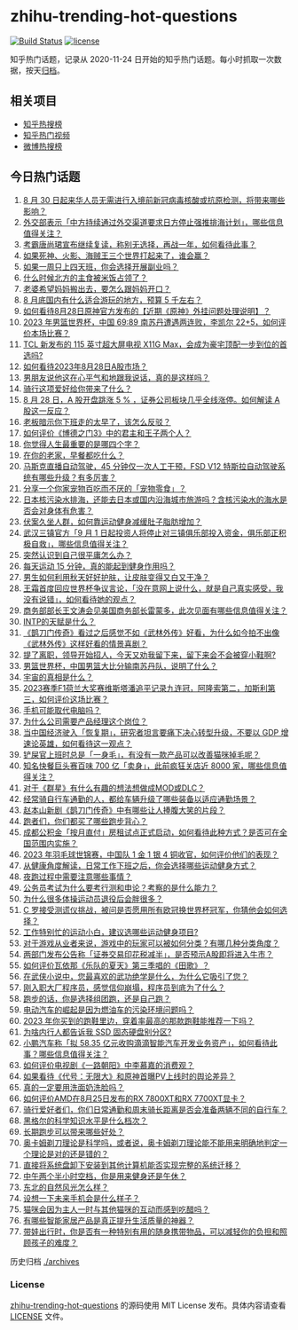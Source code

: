 # zhihu-trending-hot-questions

[![Build Status](https://github.com/justjavac/zhihu-trending-hot-questions/workflows/ci/badge.svg?branch=master)](https://github.com/justjavac/zhihu-trending-hot-questions/actions)
[![license](https://img.shields.io/github/license/justjavac/zhihu-trending-hot-questions)](https://github.com/justjavac/zhihu-trending-hot-questions/blob/master/LICENSE)

知乎热门话题，记录从 2020-11-24
日开始的知乎热门话题。每小时抓取一次数据，按天[归档](./archives)。

## 相关项目

- [知乎热搜榜](https://github.com/justjavac/zhihu-trending-top-search)
- [知乎热门视频](https://github.com/justjavac/zhihu-trending-hot-video)
- [微博热搜榜](https://github.com/justjavac/weibo-trending-hot-search)

## 今日热门话题

<!-- BEGIN -->
<!-- 最后更新时间 Tue Aug 29 2023 06:13:19 GMT+0800 (China Standard Time) -->

1. [8 月 30 日起来华人员无需进行入境前新冠病毒核酸或抗原检测，将带来哪些影响？](https://www.zhihu.com/question/619510205)
1. [外交部表示「中方持续通过外交渠道要求日方停止强推排海计划」，哪些信息值得关注？](https://www.zhihu.com/question/619515697)
1. [考霸唐尚珺宣布继续复读，称别无选择，再战一年，如何看待此事？](https://www.zhihu.com/question/619463682)
1. [如果死神、火影、海贼王三个世界打起来了，谁会赢？](https://www.zhihu.com/question/413084513)
1. [如果一周只上四天班，你会选择开展副业吗？](https://www.zhihu.com/question/617538757)
1. [什么时候北方的主食被米饭占领了？](https://www.zhihu.com/question/618113147)
1. [老婆希望妈妈搬出去，要怎么跟妈妈开口？](https://www.zhihu.com/question/613790110)
1. [8 月底国内有什么适合游玩的地方，预算 5 千左右？](https://www.zhihu.com/question/612676497)
1. [如何看待8月28日原神官方发布的【近期《原神》外挂问题处理说明】？](https://www.zhihu.com/question/619543166)
1. [2023 年男篮世界杯，中国 69:89 南苏丹遭遇两连败，李凯尔 22+5，如何评价本场比赛？](https://www.zhihu.com/question/619514939)
1. [TCL 新发布的 115 英寸超大屏电视 X11G Max，会成为豪宅顶配一步到位的首选吗?](https://www.zhihu.com/question/619523460)
1. [如何看待2023年8月28日A股市场？](https://www.zhihu.com/question/619466329)
1. [男朋友说他这在心平气和地跟我说话，真的是这样吗？](https://www.zhihu.com/question/618005504)
1. [骑行这项爱好给你带来了什么？](https://www.zhihu.com/question/618020195)
1. [8 月 28 日，A 股开盘跳涨 5 % ，证券公司板块几乎全线涨停。如何解读 A 股这一反应？](https://www.zhihu.com/question/619477845)
1. [老板暗示你下班走的太早了，该怎么反驳？](https://www.zhihu.com/question/619466774)
1. [如何评价《博德之门3》中的君主和王子两个人？](https://www.zhihu.com/question/617337970)
1. [你觉得人生最重要的是哪四个字？](https://www.zhihu.com/question/613696169)
1. [在你的老家，早餐都吃什么？](https://www.zhihu.com/question/619125040)
1. [马斯克直播自动驾驶，45 分钟仅一次人工干预，FSD V12 特斯拉自动驾驶系统有哪些升级？有多厉害？](https://www.zhihu.com/question/619544346)
1. [分享一个你家宠物百吃而不厌的「宠物零食」？](https://www.zhihu.com/question/614475075)
1. [日本核污染水排海，还能去日本或国内沿海城市旅游吗？含核污染水的海水是否会对身体有危害？](https://www.zhihu.com/question/619081165)
1. [伏案久坐人群，如何靠运动健身减缓肚子脂肪增加？](https://www.zhihu.com/question/616296086)
1. [武汉三镇官方「9 月 1 日起投资人将停止对三镇俱乐部投入资金，俱乐部正积极自救」，哪些信息值得关注？](https://www.zhihu.com/question/619523150)
1. [突然认识到自己很平庸怎么办？](https://www.zhihu.com/question/610527097)
1. [每天运动 15 分钟，真的能起到健身作用吗？](https://www.zhihu.com/question/619128326)
1. [男生如何利用秋天好好护肤，让皮肤变得又白又干净？](https://www.zhihu.com/question/615983458)
1. [王霜首度回应世界杯争议言论，「没在意网上说什么，就是自己真实感受，我没有说错」，如何看待她的观点？](https://www.zhihu.com/question/619483383)
1. [商务部部长王文涛会见美国商务部长雷蒙多，此次见面有哪些信息值得关注？](https://www.zhihu.com/question/619480014)
1. [INTP的天赋是什么？](https://www.zhihu.com/question/619183297)
1. [《鹊刀门传奇》看过之后感觉不如《武林外传》好看，为什么如今拍不出像《武林外传》这样好看的情景喜剧？](https://www.zhihu.com/question/618929345)
1. [提了离职，领导开始招人，今天又劝我留下来，留下来会不会被穿小鞋啊?](https://www.zhihu.com/question/619502637)
1. [男篮世界杯，中国男篮大比分输南苏丹队，说明了什么？](https://www.zhihu.com/question/619528637)
1. [宇宙的真相是什么？](https://www.zhihu.com/question/456518374)
1. [2023赛季F1荷兰大奖赛维斯塔潘追平记录九连冠，阿隆索第二，加斯利第三，如何评价这场比赛？](https://www.zhihu.com/question/619416484)
1. [手机可能取代电脑吗？](https://www.zhihu.com/question/618297865)
1. [为什么公司需要产品经理这个岗位？](https://www.zhihu.com/question/558325043)
1. [当中国经济驶入「恢复期」，研究者坦言要痛下决心转型升级，不要以 GDP 增速论英雄，如何看待这一观点？](https://www.zhihu.com/question/619484891)
1. [铲屎官上班时总是「一身毛」，有没有一款产品可以改善猫咪掉毛呢？](https://www.zhihu.com/question/617492053)
1. [知名快餐巨头赛百味 700 亿「卖身」，此前疯狂关店近 8000 家，哪些信息值得关注？](https://www.zhihu.com/question/619471760)
1. [对于《群星》有什么有趣的想法想做成MOD或DLC？](https://www.zhihu.com/question/288467117)
1. [经常骑自行车通勤的人，都给车辆升级了哪些装备以适应通勤场景？](https://www.zhihu.com/question/617459211)
1. [赵本山新剧《鹊刀门传奇》中有哪些让人捧腹大笑的片段？](https://www.zhihu.com/question/618377703)
1. [跑者们，你们都买了哪些跑步背心？](https://www.zhihu.com/question/614550952)
1. [成都公积金「按月直付」房租试点正式启动，如何看待此种方式？是否可在全国范围内实施？](https://www.zhihu.com/question/619493261)
1. [2023 年羽毛球世锦赛，中国队 1 金 1 银 4 铜收官，如何评价他们的表现？](https://www.zhihu.com/question/619474888)
1. [从健康角度解读，日常工作下班之后，你会选择哪些运动健身方式？](https://www.zhihu.com/question/618376734)
1. [夜跑过程中需要注意哪些事情？](https://www.zhihu.com/question/618547658)
1. [公务员考试为什么要考行测和申论？考察的是什么能力？](https://www.zhihu.com/question/618394024)
1. [为什么很多体操运动员退役后会胖很多？](https://www.zhihu.com/question/36391937)
1. [C 罗接受测谎仪挑战，被问是否愿用所有欧冠换世界杯冠军，你猜他会如何选择？](https://www.zhihu.com/question/619483797)
1. [工作特别忙的运动小白，建议选哪些运动健身项目?](https://www.zhihu.com/question/618521438)
1. [对于游戏从业者来说，游戏中的玩家可以被如何分类？有哪几种分类角度？](https://www.zhihu.com/question/264421126)
1. [两部门发布公告称「证券交易印花税减半」，是否预示A股即将进入牛市？](https://www.zhihu.com/question/619481780)
1. [如何评价瓦依那《乐队的夏天》第三季唱的《田歌》？](https://www.zhihu.com/question/619184043)
1. [在武侠小说中，您最喜欢的武功绝学是什么，为什么它吸引了您？](https://www.zhihu.com/question/619181127)
1. [刚入职大厂程序员，感觉信仰崩塌，程序员到底为了什么？](https://www.zhihu.com/question/614549446)
1. [跑步的话，你是选择组团跑，还是自己跑？](https://www.zhihu.com/question/619133501)
1. [电动汽车的崛起是因为燃油车的污染环境问题吗？](https://www.zhihu.com/question/616358146)
1. [2023 年你买到的跑鞋里边，穿着率最高的那款跑鞋能推荐一下吗？](https://www.zhihu.com/question/617459072)
1. [为啥内行人都告诉我 SSD 固态硬盘别分区?](https://www.zhihu.com/question/616286931)
1. [小鹏汽车称「拟 58.35 亿元收购滴滴智能汽车开发业务资产」，如何看待此事？哪些信息值得关注？](https://www.zhihu.com/question/619463148)
1. [如何评价电视剧《一路朝阳》中李慕嘉的消费观？](https://www.zhihu.com/question/619285289)
1. [如果看待《代号：无限大》和原神首曝PV上线时的舆论差异？](https://www.zhihu.com/question/619218246)
1. [真的一定要用洗面奶洗脸吗？](https://www.zhihu.com/question/616322349)
1. [如何评价AMD在8月25日发布的RX 7800XT和RX 7700XT显卡？](https://www.zhihu.com/question/619217924)
1. [骑行爱好者们，你们日常通勤和周末骑长距离是否会准备两辆不同的自行车？](https://www.zhihu.com/question/617459069)
1. [黑格尔的科学知识水平是什么档次？](https://www.zhihu.com/question/618897197)
1. [长期跑步可以带来哪些好处？](https://www.zhihu.com/question/619232028)
1. [奥卡姆剃刀理论是科学吗，或者说，奥卡姆剃刀理论能不能用来明确地判定一个理论是对的还是错的？](https://www.zhihu.com/question/66077869)
1. [直接将系统盘卸下安装到其他计算机能否实现完整的系统迁移？](https://www.zhihu.com/question/617099541)
1. [中午两个半小时空档，你是用来健身还是午休？](https://www.zhihu.com/question/618560610)
1. [东北的自然风光怎么样？](https://www.zhihu.com/question/614891928)
1. [设想一下未来手机会是什么样子？](https://www.zhihu.com/question/616369526)
1. [猫咪会因为主人一时与其他猫咪的互动而感到吃醋吗？](https://www.zhihu.com/question/618942040)
1. [有哪些智能家居产品是真正提升生活质量的神器？](https://www.zhihu.com/question/610110908)
1. [带娃出行时，你是否有一种特别有用的随身携带物品，可以减轻你的负担和照顾孩子的难度？](https://www.zhihu.com/question/614481526)

<!-- END -->

历史归档 [./archives](./archives)

### License

[zhihu-trending-hot-questions](https://github.com/justjavac/zhihu-trending-hot-questions)
的源码使用 MIT License 发布。具体内容请查看 [LICENSE](./LICENSE) 文件。
